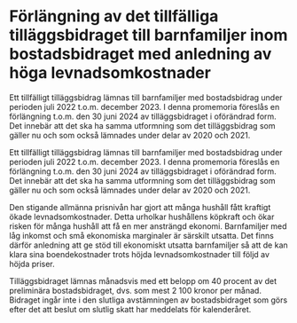 # Förlängning av det tillfälliga tilläggsbidraget till barnfamiljer inom bostadsbidraget med anledning av höga levnadsomkostnader

Ett tillfälligt tilläggsbidrag lämnas till barnfamiljer med bostadsbidrag under perioden juli 2022 t.o.m. december 2023. I denna promemoria föreslås en förlängning t.o.m. den 30 juni 2024 av tilläggsbidraget i oförändrad form. Det innebär att det ska ha samma utformning som det tilläggsbidrag som gäller nu och som också lämnades under delar av 2020 och 2021.

Ett tillfälligt tilläggsbidrag lämnas till barnfamiljer med bostadsbidrag under perioden juli 2022 t.o.m. december 2023. I denna promemoria föreslås en förlängning t.o.m. den 30 juni 2024 av tilläggsbidraget i oförändrad form. Det innebär att det ska ha samma utformning som det tilläggsbidrag som gäller nu och som också lämnades under delar av 2020 och 2021.

Den stigande allmänna prisnivån har gjort att många hushåll fått kraftigt ökade levnadsomkostnader. Detta urholkar hushållens köpkraft och ökar risken för många hushåll att få en mer ansträngd ekonomi. Barnfamiljer med låg inkomst och små ekonomiska marginaler är särskilt utsatta. Det finns därför anledning att ge stöd till ekonomiskt utsatta barnfamiljer så att de kan klara sina boendekostnader trots höjda levnadsomkostnader till följd av höjda priser.

Tilläggsbidraget lämnas månadsvis med ett belopp om 40 procent av det preliminära bostadsbidraget, dvs. som mest 2 100 kronor per månad. Bidraget ingår inte i den slutliga avstämningen av bostadsbidraget som görs efter det att beslut om slutlig skatt har meddelats för kalenderåret.
